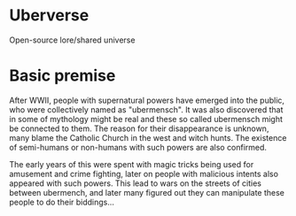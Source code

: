# Uberverse
Open-source lore/shared universe

# Basic premise
After WWII, people with supernatural powers have emerged into the public, who were collectively named as "ubermensch". It was also discovered that in some of mythology might be real and these so called ubermensch might be connected to them. The reason for their disappearance is unknown, many blame the Catholic Church in the west and witch hunts. The existence of semi-humans or non-humans with such powers are also confirmed.

The early years of this were spent with magic tricks being used for amusement and crime fighting, later on people with malicious intents also appeared with such powers. This lead to wars on the streets of cities between ubermench, and later many figured out they can manipulate these people to do their biddings...
